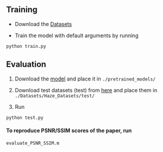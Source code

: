
## Training
- Download the [Datasets](Datasets/README.md)

- Train the model with default arguments by running

```
python train.py
```


## Evaluation

1. Download the [model](https://drive.google.com/file/d/1O3WEJbcat7eTY6doXWeorAbQ1l_WmMnM/view?usp=sharing) and place it in `./pretrained_models/`

2. Download test datasets (test) from [here](https://drive.google.com/drive/folders/1300oiuof6OIM4K6_XCqBYzp4hVNVSplO?usp=drive_link) and place them in `./Datasets/Haze_Datasets/test/`

3. Run
```
python test.py
```

#### To reproduce PSNR/SSIM scores of the paper, run
```
evaluate_PSNR_SSIM.m 
```
